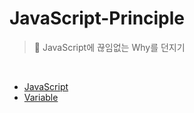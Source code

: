 # JavaScript-Principle

> 🤔 JavaScript에 끊임없는 Why를 던지기

<br/>

- [JavaScript](/Principles/01_JavaScript.md)
- [Variable](/Principles/02_Variable.md)
